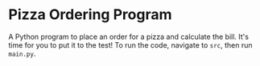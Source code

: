 # Pizza Ordering Program

A Python program to place an order for a pizza and calculate the bill. It's time for you to put it to the test! To run the code, navigate to `src`, then run `main.py`.
